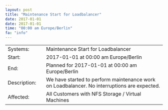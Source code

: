 ```yaml
---
layout: post
title: "Maintenance Start for Loadbalancer"
date: 2017-01-01
date: 2017-01-01
time: "00:00 am Europe/Berlin"
fa: "info"
---
```


|                   |   |                                                                      |
|-------------------|---|----------------------------------------------------------------------|
| Systems:          |   | Maintenance Start for Loadbalancer|
| Start:            |   | 2017-01-01 at 00:00 am Europe/Berlin |
| End:              |   | Planned for 2017-01-01 at 00:00 am  Europe/Berlin |
| Description:      |   | We have started to perform maintenance work on Loadbalancer. No interruptions are expected. |
| Affected:         |   | All Customers with NFS Storage / Virtual Machines |